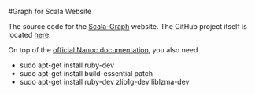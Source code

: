 #Graph for Scala Website

The source code for the [Scala-Graph](http://www.scala-graph.org/) website. The GitHub project itself is located [here](https://github.com/scala-graph/scala-graph).

On top of the [official Nanoc documentation](https://github.com/jaspervdj/nanoc-site/blob/master/content/install.md#installing-nanoc), you also need

- sudo apt-get install ruby-dev
- sudo apt-get install build-essential patch
- sudo apt-get install ruby-dev zlib1g-dev liblzma-dev
